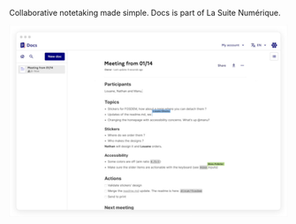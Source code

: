 Collaborative notetaking made simple. Docs is part of La Suite Numérique.

![Example of a document](screenshots/example_en.jpg)